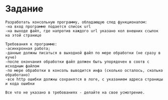 # Задание

    Разработать консольную программу, обладающую след функционалом:
    -на вход программе подается список url
    -на выходе файл, где напротив каждого url указано кол внешних ссылок на этой странице

    Требования к программе:
    -асинхронная работа;
    -данные должны писаться в выходной файл по мере обработки (не сразу в куче)
    -после окончания обработки файл должен быть упорядочен в соотв с исходным файлом
    -по мере обработки в консоль выводится инфа (сколько осталось, сколько обработано)
    -все http ошибки должны сохранятся в логе, с указанием адреса страницы и кода ошибки

    Все что не указано в требованиях - делайте на свое усмотрение.
